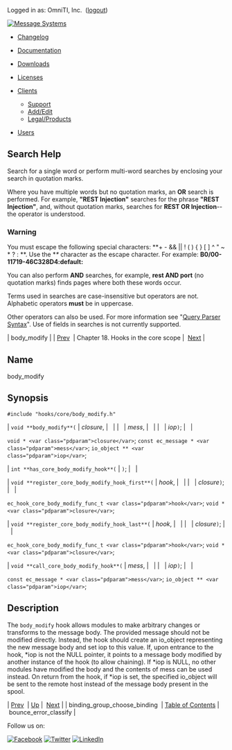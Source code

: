 Logged in as: OmniTI, Inc.  ([logout](https://support.messagesystems.com/logout.php))

[![Message Systems](https://support.messagesystems.com/images/ms-white205.png)](https://support.messagesystems.com/start.php) 

*   [Changelog](https://support.messagesystems.com/start.php?show=changelog)
*   [Documentation](https://support.messagesystems.com/docs/)
*   [Downloads](https://support.messagesystems.com/start.php)

*   [Licenses](https://support.messagesystems.com/license_summary.php)
*   <a href="">Clients</a>
    *   [Support](https://support.messagesystems.com/cs.php)
    *   [Add/Edit](https://support.messagesystems.com/edit_client.php)
    *   [Legal/Products](https://support.messagesystems.com/edit_products.php)
*   [Users](https://support.messagesystems.com/edit_customer.php)

## Search Help

Search for a single word or perform multi-word searches by enclosing your search in quotation marks.

Where you have multiple words but no quotation marks, an **OR** search is performed. For example, **"REST Injection"** searches for the phrase **"REST Injection"**, and, without quotation marks, searches for **REST OR Injection**--the operator is understood.

### Warning

You must escape the following special characters: **+ - && || ! ( ) { } [ ] ^ " ~ * ? : \**. Use the **\** character as the escape character. For example: **B0/00-11719-46C328D4\:default\:**

You can also perform **AND** searches, for example, **rest AND port** (no quotation marks) finds pages where both these words occur.

Terms used in searches are case-insensitive but operators are not. Alphabetic operators **must** be in uppercase.

Other operators can also be used. For more information see "[Query Parser Syntax](https://lucene.apache.org/core/old_versioned_docs/versions/3_0_0/queryparsersyntax.html)". Use of fields in searches is not currently supported.

| body_modify |
| [Prev](extending.hooks.core.binding_group_choose_binding.php)  | Chapter 18. Hooks in the core scope |  [Next](extending.hooks.core.bounce_error_classify.php) |

<a name="extending.hooks.core.body_modify"></a>
## Name

body_modify

## Synopsis

`#include "hooks/core/body_modify.h"`

| `void **body_modify**(` | <var class="pdparam">closure</var>, |   |
|   | <var class="pdparam">mess</var>, |   |
|   | <var class="pdparam">iop</var>`)`; |   |

`void * <var class="pdparam">closure</var>`;
`const ec_message * <var class="pdparam">mess</var>`;
`io_object ** <var class="pdparam">iop</var>`;

| `int **has_core_body_modify_hook**(` | `)`; |   |

| `void **register_core_body_modify_hook_first**(` | <var class="pdparam">hook</var>, |   |
|   | <var class="pdparam">closure</var>`)`; |   |

`ec_hook_core_body_modify_func_t <var class="pdparam">hook</var>`;
`void *<var class="pdparam">closure</var>`;

| `void **register_core_body_modify_hook_last**(` | <var class="pdparam">hook</var>, |   |
|   | <var class="pdparam">closure</var>`)`; |   |

`ec_hook_core_body_modify_func_t <var class="pdparam">hook</var>`;
`void *<var class="pdparam">closure</var>`;

| `void **call_core_body_modify_hook**(` | <var class="pdparam">mess</var>, |   |
|   | <var class="pdparam">iop</var>`)`; |   |

`const ec_message * <var class="pdparam">mess</var>`;
`io_object ** <var class="pdparam">iop</var>`;<a name="idp20446960"></a>
## Description

The `body_modify` hook allows modules to make arbitrary changes or transforms to the message body. The provided message should not be modified directly. Instead, the hook should create an io_object representing the new message body and set iop to this value. If, upon entrance to the hook, *iop is not the NULL pointer, it points to a message body modified by another instance of the hook (to allow chaining). If *iop is NULL, no other modules have modified the body and the contents of mess can be used instead. On return from the hook, if *iop is set, the specified io_object will be sent to the remote host instead of the message body present in the spool.

| [Prev](extending.hooks.core.binding_group_choose_binding.php)  | [Up](extending.hooks.core.php) |  [Next](extending.hooks.core.bounce_error_classify.php) |
| binding_group_choose_binding  | [Table of Contents](index.php) |  bounce_error_classify |

Follow us on:

[![Facebook](https://support.messagesystems.com/images/icon-facebook.png)](http://www.facebook.com/messagesystems) [![Twitter](https://support.messagesystems.com/images/icon-twitter.png)](http://twitter.com/#!/MessageSystems) [![LinkedIn](https://support.messagesystems.com/images/icon-linkedin.png)](http://www.linkedin.com/company/message-systems)